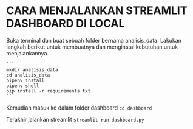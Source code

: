 # CARA MENJALANKAN STREAMLIT DASHBOARD DI LOCAL

Buka terminal dan buat sebuah folder bernama analisis_data. Lakukan langkah berikut untuk membuatnya dan menginstal kebutuhan untuk menjalankannya.

    ```
    mkdir analisis_data
    cd analisis_data
    pipenv install
    pipenv shell
    pip install -r requirements.txt
    ```

Kemudian masuk ke dalam folder dashboard
    ```
    cd dashboard
    ```

Terakhir jalankan streamlit
    ```
    streamlit run dashboard.py
    ```
